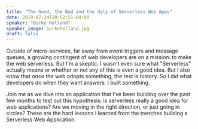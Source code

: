 ```yaml
---
title: "The Good, the Bad and the Ugly of Serverless Web Apps"
date: 2019-07-24T18:52:51-04:00
speaker: "Burke Holland"
speaker_image: burkeholland.jpg
draft: false
---
```


Outside of micro-services, far away from event triggers and message queues, a growing contingent of web developers are on a mission: to make the web serverless. But I'm a skeptic. I wasn't even sure what "Serverless" actually means or whether or not any of this is even a good idea. But I also know that once the web adopts something, the rest is history. So I did what developers do when they want answers. I built something.  

Join me as we dive into an application that I’ve been building over the past few months to test out this hypothesis: is serverless really a good idea for web applications? Are we moving in the right direction, or just going in circles? These are the hard lessons I learned from the trenches building a Serverless Web Application.  